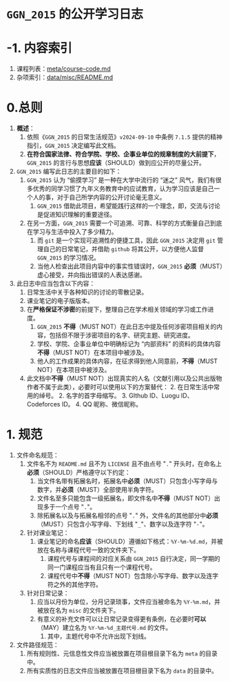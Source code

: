 # `GGN_2015` 的公开学习日志

# -1. 内容索引

1. 课程列表：[meta/course-code.md](./meta/course-code.md)
2. 杂项索引：[data/misc/README.md](./data/misc/README.md)

# 0.总则

1. **概述**：
   1. 依照《`GGN_2015` 的日常生活规范》`v2024-09-10` 中条例 `7.1.5` 提供的精神指引，`GGN_2015` 决定编写此文档。
   2. **在符合国家法律、符合学院、学校、企事业单位的规章制度的大前提下**，`GGN_2015` 的言行与思想**应该**（SHOULD）做到应公开的尽量公开。
2. `GGN_2015` 编写此日志的主要目的如下：
   1. `GGN_2015` 认为 “偷摸学习” 是一种在大学中流行的 “迷之” 风气，我们有很多优秀的同学习惯了九年义务教育中的应试教育，认为学习应该是自己一个人的事，对于自己所学内容的公开讨论毫无意义。
      1. `GGN_2015` 借助此项目，希望能践行这样的一个理念，即，交流与讨论是促进知识理解的重要途径。
   2. 在另一方面，`GGN_2015` 需要一个可追溯、可靠、科学的方式衡量自己到底在学习与生活中投入了多少精力。
      1. 而 `git` 是一个实现可追溯性的便捷工具，因此 `GGN_2015` 决定用 `git` 管理自己的日常笔记，并借助 `github` 将其公开，以方便他人监督 `GGN_2015` 的学习情况。
      2. 当他人检查出此项目内容中的事实性错误时，`GGN_2015` **必须**（MUST）虚心接受，并向指出错误的人表达感谢。
3. 此日志中应当包含以下内容：
   1. 日常生活中关于各种知识的讨论的零散记录。
   2. 课业笔记的电子版版本。
   3. 在**严格保证不涉密**的前提下，整理自己在学术相关领域的学习或工作进度。
      1. `GGN_2015` **不得**（MUST NOT）在此日志中提及任何涉密项目相关的内容，包括但不限于涉密项目的名字、研究主题、研究进度。
      2. 学校、学院、企事业单位中明确标记为 “内部资料” 的资料的具体内容**不得**（MUST NOT）在本项目中被涉及。
      3. 他人的工作成果的具体内容，在征求得到他人同意前，**不得**（MUST NOT）在本项目中被涉及。
   4. 此文档中**不得**（MUST NOT）出现真实的人名（文献引用以及公共出版物作者不属于此类），必要时可以使用以下的方案替代：
      2. 在日常生活中常用的绰号。
      2. 名字的首字母缩写。
      3. GIthub ID、Luogu ID、Codeforces ID。
      4. QQ 昵称、微信昵称。

# 1. 规范

1. 文件命名规范：
   1. 文件名不为 `README.md` 且不为 `LICENSE` 且不由点号 "`.`" 开头时，在命名上**必须**（SHOULD）严格遵守以下约定：
      1. 当文件名带有拓展名时，拓展名中**必须**（MUST）只包含小写字母与数字，并**必须**（MUST）全部使用半角字符。
      2. 文件名至多只能包含一级拓展名，即文件名中**不得**（MUST NOT）出现多于一个点号 "`.`"。
      3. 除拓展名以及与拓展名相邻的点号 "`.`" 外，文件名的其他部分中**必须**（MUST）只包含小写字母、下划线 "`_`"、数字以及连字符 "`-`"。
   2. 针对课业笔记：
      1. 课业笔记的命名**应该**（SHOULD）遵循如下格式：`%Y-%m-%d.md`，并被放在名称与课程代号一致的文件夹下。
         1. 课程代号与课程间的对应关系由 `GGN_2015` 自行决定，同一学期的同一门课程应当有且只有一个课程代号。
         2. 课程代号中**不得**（MUST NOT）包含除小写字母、数字以及连字符之外的其他字符。
   3. 针对日常记录：
      1. 应当以月份为单位，分月记录琐事，文件应当被命名为 `%Y-%m.md`，并被放在名为 `misc` 的文件夹下。
      2. 有意义的补充文件可以让日常记录变得更有条例，在必要时**可以**（MAY）建立名为 `%Y-%m-%d_主题代号.md` 的文件。
         1. 其中，主题代号中不允许出现下划线。
2. 文件路径规范：
   1. 所有规则性、元信息性文件应当被放置在项目根目录下名为 `meta` 的目录中。
   2. 所有实质性的日志文件应当被放置在项目根目录下名为 `data` 的目录中。

